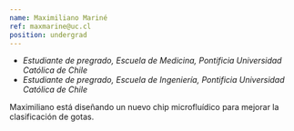 ```yaml
---
name: Maximiliano Mariné
ref: maxmarine@uc.cl
position: undergrad
---
```


- _Estudiante de pregrado, Escuela de Medicina, Pontificia Universidad Católica de Chile_
- _Estudiante de pregrado, Escuela de Ingeniería, Pontificia Universidad Católica de Chile_

Maximiliano está diseñando un nuevo chip microfluídico para mejorar la clasificación de gotas.